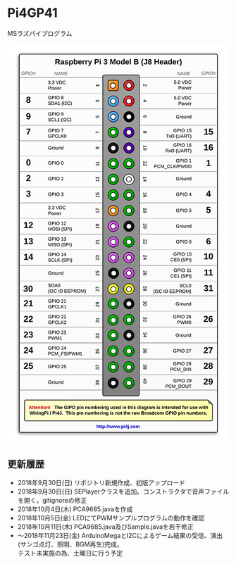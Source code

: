 # Pi4GP41
MSラズパイプログラム

<div align="center">
  <img src="./img/pin.png">
</div>

更新履歴
----
- 2018年9月30日(日) リポジトリ新規作成、初版アップロード
- 2018年9月30日(日) SEPlayerクラスを追加。コンストラクタで音声ファイルを開く。gitignoreの修正
- 2018年10月4日(木) PCA9685.javaを作成
- 2018年10月5日(金) LEDにてPWMサンプルプログラムの動作を確認
- 2018年10月11日(木) PCA9685.java及びSample.javaを若干修正
- 〜2018年11月23日(金) ArduinoMegaとI2Cによるゲーム結果の受信、演出(サンゴ点灯、照明、BGM再生)完成。<br>テスト未実施の為、土曜日に行う予定
